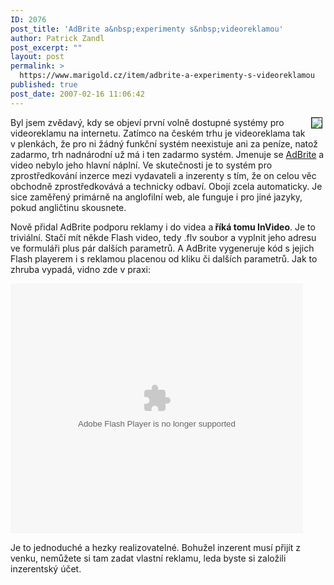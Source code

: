 ```yaml
---
ID: 2076
post_title: 'AdBrite a&nbsp;experimenty s&nbsp;videoreklamou'
author: Patrick Zandl
post_excerpt: ""
layout: post
permalink: >
  https://www.marigold.cz/item/adbrite-a-experimenty-s-videoreklamou
published: true
post_date: 2007-02-16 11:06:42
---
```

<a href="http://www.adbrite.com/mb/landing_both.php?spid=41917&afb=125x125-1-blue">
<img src="http://files.adbrite.com/mb/images/125x125-1-blue.gif" border="1" align="right" hspace="5"></a>Byl jsem zvědavý, kdy se objeví první volně dostupné systémy pro videoreklamu na internetu. Zatímco na českém trhu je videoreklama tak v plenkách, že pro ni žádný funkční systém neexistuje ani za peníze, natož zadarmo, trh nadnárodní už má i ten zadarmo systém. Jmenuje se <a href="http://www.adbrite.com/mb/landing_both.php?spid=41917&afb=125x125-1-blue">AdBrite</a> a video nebylo jeho hlavní náplní. Ve skutečnosti je to systém pro zprostředkování inzerce mezi vydavateli a inzerenty s tím, že on celou věc obchodně zprostředkovává a technicky odbaví. Obojí zcela automaticky. Je sice zaměřený primárně na anglofilní web, ale funguje i pro jiné jazyky, pokud angličtinu skousnete.

Nově přidal AdBrite podporu reklamy i do videa a<strong> říká tomu InVideo</strong>. Je to triviální. Stačí mít někde Flash video, tedy .flv soubor a vyplnit jeho adresu ve formuláři plus pár dalších parametrů. A AdBrite vygeneruje kód s jejich Flash playerem i s reklamou placenou od kliku či dalších parametrů. Jak to zhruba vypadá, vidno zde v praxi:

<object classid="clsid:d27cdb6e-ae6d-11cf-96b8-444553540000" codebase="http://download.macromedia.com/pub/shockwave/cabs/flash/swflash.cab#version=8,0,0,0" width="468" height="400" id="abPlayerObj" align="middle"><param name="movie" value="http://vid.adbrite.com/video/abplayer.swf?&vid=1333&og=1" /><param name="quality" value="best" /><embed src="http://vid.adbrite.com/video/abplayer.swf?&vid=1333&og=1" quality="best" width="468" height="400" name="abPlayerObj" align="middle" type="application/x-shockwave-flash" pluginspage="http://www.macromedia.com/go/getflashplayer"></embed></object>

Je to jednoduché a hezky realizovatelné. Bohužel inzerent musí přijít z venku, nemůžete si tam zadat vlastní reklamu, leda byste si založili inzerentský účet.